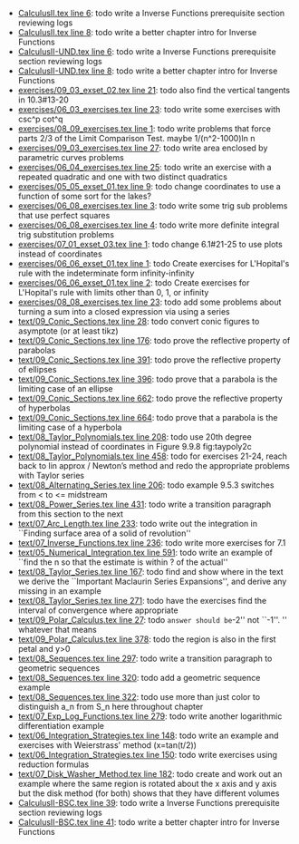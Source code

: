 * [CalculusII.tex line 6](../CalculusII.tex#L6): todo write a Inverse Functions prerequisite section reviewing logs
* [CalculusII.tex line 8](../CalculusII.tex#L8): todo write a better chapter intro for Inverse Functions
* [CalculusII-UND.tex line 6](../CalculusII-UND.tex#L6): todo write a Inverse Functions prerequisite section reviewing logs
* [CalculusII-UND.tex line 8](../CalculusII-UND.tex#L8): todo write a better chapter intro for Inverse Functions
* [exercises/09_03_exset_02.tex line 21](../exercises/09_03_exset_02.tex#L21): todo also find the vertical tangents in 10.3#13-20
* [exercises/06_03_exercises.tex line 23](../exercises/06_03_exercises.tex#L23): todo write some exercises with csc^p cot^q
* [exercises/08_09_exercises.tex line 1](../exercises/08_09_exercises.tex#L1): todo write problems that force parts 2/3 of the Limit Comparison Test.  maybe 1/(n^2-1000)ln n
* [exercises/09_03_exercises.tex line 27](../exercises/09_03_exercises.tex#L27): todo write area enclosed by parametric curves problems
* [exercises/06_04_exercises.tex line 25](../exercises/06_04_exercises.tex#L25): todo write an exercise with a repeated quadratic and one with two distinct quadratics
* [exercises/05_05_exset_01.tex line 9](../exercises/05_05_exset_01.tex#L9): todo change coordinates to use a function of some sort for the lakes?
* [exercises/06_08_exercises.tex line 3](../exercises/06_08_exercises.tex#L3): todo write some trig sub problems that use perfect squares
* [exercises/06_08_exercises.tex line 4](../exercises/06_08_exercises.tex#L4): todo write more definite integral trig substitution problems
* [exercises/07_01_exset_03.tex line 1](../exercises/07_01_exset_03.tex#L1): todo change 6.1#21-25 to use plots instead of coordinates
* [exercises/06_06_exset_01.tex line 1](../exercises/06_06_exset_01.tex#L1): todo Create exercises for L'Hopital's rule with the indeterminate form infinity-infinity
* [exercises/06_06_exset_01.tex line 2](../exercises/06_06_exset_01.tex#L2): todo Create exercises for L'Hopital's rule with limits other than 0, 1, or infinity
* [exercises/08_08_exercises.tex line 23](../exercises/08_08_exercises.tex#L23): todo add some problems about turning a sum into a closed expression via using a series
* [text/09_Conic_Sections.tex line 28](../text/09_Conic_Sections.tex#L28): todo convert conic figures to asymptote (or at least tikz)
* [text/09_Conic_Sections.tex line 176](../text/09_Conic_Sections.tex#L176): todo prove the reflective property of parabolas
* [text/09_Conic_Sections.tex line 391](../text/09_Conic_Sections.tex#L391): todo prove the reflective property of ellipses
* [text/09_Conic_Sections.tex line 396](../text/09_Conic_Sections.tex#L396): todo prove that a parabola is the limiting case of an ellipse
* [text/09_Conic_Sections.tex line 662](../text/09_Conic_Sections.tex#L662): todo prove the reflective property of hyperbolas
* [text/09_Conic_Sections.tex line 664](../text/09_Conic_Sections.tex#L664): todo prove that a parabola is the limiting case of a hyperbola
* [text/08_Taylor_Polynomials.tex line 208](../text/08_Taylor_Polynomials.tex#L208): todo use 20th degree polynomial instead of coordinates in Figure 9.9.8 fig:taypoly2c
* [text/08_Taylor_Polynomials.tex line 458](../text/08_Taylor_Polynomials.tex#L458): todo for exercises 21-24, reach back to lin approx / Newton’s method and redo the appropriate problems with Taylor series
* [text/08_Alternating_Series.tex line 206](../text/08_Alternating_Series.tex#L206): todo example 9.5.3 switches from < to <= midstream
* [text/08_Power_Series.tex line 431](../text/08_Power_Series.tex#L431): todo write a transition paragraph from this section to the next
* [text/07_Arc_Length.tex line 233](../text/07_Arc_Length.tex#L233): todo write out the integration in ``Finding surface area of a solid of revolution''
* [text/07_Inverse_Functions.tex line 236](../text/07_Inverse_Functions.tex#L236): todo write more exercises for 7.1
* [text/05_Numerical_Integration.tex line 591](../text/05_Numerical_Integration.tex#L591): todo write an example of ``find the n so that the estimate is within ? of the actual''
* [text/08_Taylor_Series.tex line 167](../text/08_Taylor_Series.tex#L167): todo find and show where in the text we derive the ``Important Maclaurin Series Expansions'', and derive any missing in an example
* [text/08_Taylor_Series.tex line 271](../text/08_Taylor_Series.tex#L271): todo have the exercises find the interval of convergence where appropriate
* [text/09_Polar_Calculus.tex line 27](../text/09_Polar_Calculus.tex#L27): todo `` answer should be ``-2'' not ``-1''. ''  whatever that means
* [text/09_Polar_Calculus.tex line 378](../text/09_Polar_Calculus.tex#L378): todo the region is also in the first petal and y>0
* [text/08_Sequences.tex line 297](../text/08_Sequences.tex#L297): todo write a transition paragraph to geometric sequences
* [text/08_Sequences.tex line 320](../text/08_Sequences.tex#L320): todo add a geometric sequence example
* [text/08_Sequences.tex line 322](../text/08_Sequences.tex#L322): todo use more than just color to distinguish a_n from S_n here throughout chapter
* [text/07_Exp_Log_Functions.tex line 279](../text/07_Exp_Log_Functions.tex#L279): todo write another logarithmic differentiation example
* [text/06_Integration_Strategies.tex line 148](../text/06_Integration_Strategies.tex#L148): todo write an example and exercises with Weierstrass' method (x=tan(t/2))
* [text/06_Integration_Strategies.tex line 150](../text/06_Integration_Strategies.tex#L150): todo write exercises using reduction formulas
* [text/07_Disk_Washer_Method.tex line 182](../text/07_Disk_Washer_Method.tex#L182): todo create and work out an example where the same region is rotated about the x axis and y axis but the disk method (for both) shows that they have different volumes
* [CalculusII-BSC.tex line 39](../CalculusII-BSC.tex#L39): todo write a Inverse Functions prerequisite section reviewing logs
* [CalculusII-BSC.tex line 41](../CalculusII-BSC.tex#L41): todo write a better chapter intro for Inverse Functions
